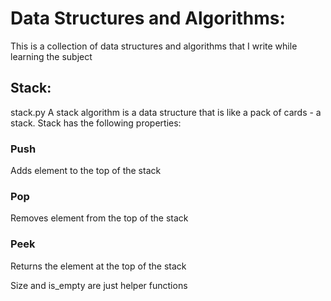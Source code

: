 # Data Structures and Algorithms:

This is a collection of data structures and algorithms that I write while learning the subject

## Stack:
stack.py
A stack algorithm is a data structure that is like a pack of cards - a stack.
Stack has the following properties:

### Push
Adds element to the top of the stack

### Pop
Removes element from the top of the stack

### Peek
Returns the element at the top of the stack

Size and is_empty are just helper functions 
